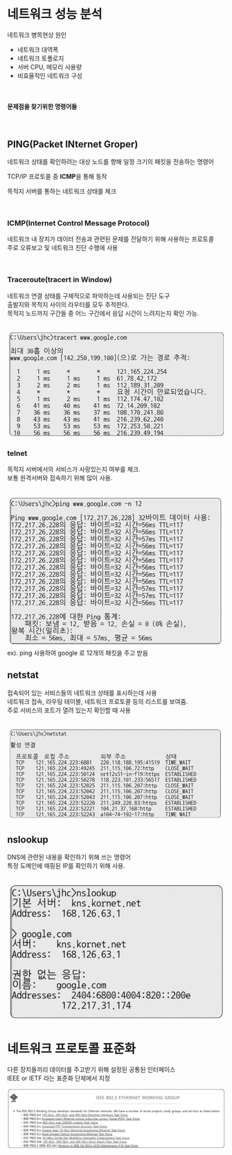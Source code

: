 # **네트워크 성능 분석**

네트워크 병목현상 원인
- 네트워크 대역폭
- 네트워크 토폴로지
- 서버 CPU, 메모리 사용량
- 비효율적인 네트워크 구성

<br>

#### 문제점을 찾기위한 명령어들

<br>

## **PING**(Packet INternet Groper)

네트워크 상태를 확인하려는 대상 노드를 향해 일정 크기의 패킷을 전송하는 명령어

TCP/IP 프로토콜 중 **ICMP**을 통해 동작

목적지 서버를 통하는 네트워크 상태를 체크

<br>


### **ICMP**(Internet Control Message Protocol)
네트워크 내 장치가 데이터 전송과 관련된 문제를 전달하기 위해 사용하는 프로토콜   
주로 오류보고 및 네트워크 진단 수행에 사용

<br>

### **Traceroute**(tracert in Window)
네트워크 연결 상태를 구체적으로 파악하는데 사용되는 진단 도구   
출발지와 목적지 사이의 라우터를 모두 추적한다.   
목적지 노드까지 구간들 중 어느 구간에서 응답 시간이 느려지는지 확인 가능.

<br>

<img src="2-1.4 traceroute.png">

<br>

### **telnet**
목적지 서버에서의 서비스가 사랑있는지 여부를 체크.   
보통 원격서버와 접속하기 위해 많이 사용.

<br>

<img src="2-1.4 Ping.png">
ex). ping 사용하여 google 로 12개의 패킷을 주고 받음

<br>

## **netstat**

접속되어 있는 서비스들의 네트워크 상태를 표시하는데 사용   
네트워크 접속, 라우팅 테이블, 네트워크 프로토콜 등의 리스트를 보여줌.   
주로 서비스의 포트가 열려 있는지 확인할 때 사용

<br>

<img src="2-1.4 netstat.png">

<br>

## **nslookup**

DNS에 관련된 내용을 확인하기 위해 쓰는 명령어   
특정 도메인에 매핑된 IP를 확인하기 위해 사용.

<br>

<img src="2-1.4 nslookup.png">

<br>

# 네트워크 프로토콜 표준화
다른 장치들끼리 데이터를 주고받기 위해 설정된 공통된 인터페이스   
IEEE or IETF 라는 표준화 단체에서 지정

<img src="2-1.4 네트워크 프로토콜 표준화.png">

